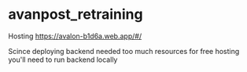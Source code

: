 # avanpost_retraining

Hosting https://avalon-b1d6a.web.app/#/

Scince deploying backend needed too much resources for free hosting you'll need to run backend locally
